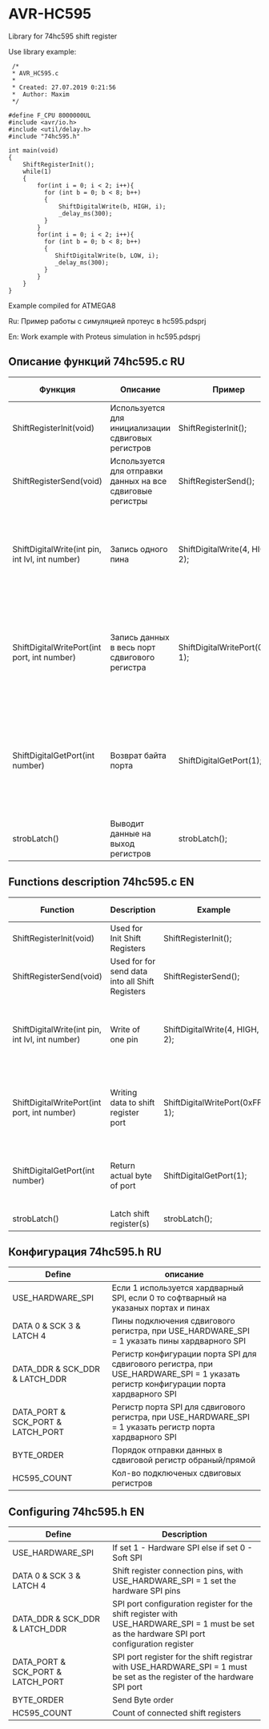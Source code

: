 # AVR-HC595
Library for 74hc595 shift register

Use library example: 

```
 /*
 * AVR_HC595.c
 *
 * Created: 27.07.2019 0:21:56
 *  Author: Maxim
 */ 

#define F_CPU 8000000UL
#include <avr/io.h>
#include <util/delay.h>
#include "74hc595.h"

int main(void)
{
	ShiftRegisterInit();
    while(1)
    {
        for(int i = 0; i < 2; i++){
		  for (int b = 0; b < 8; b++)
		  {
			  ShiftDigitalWrite(b, HIGH, i);
			  _delay_ms(300);
		  }
		}
		for(int i = 0; i < 2; i++){
		  for (int b = 0; b < 8; b++)
		  {
			 ShiftDigitalWrite(b, LOW, i);
			 _delay_ms(300);
		  }
		}
    }
}
```
Example compiled for ATMEGA8

Ru: Пример работы с симуляцией протеус в hc595.pdsprj 

En: Work example with Proteus simulation in hc595.pdsprj

## Описание функций 74hc595.c RU

Функция | Описание | Пример | Описание примера |
| ------------- | ------------- | ------------- | ------------- |
ShiftRegisterInit(void) | Используется для инициализации сдвиговых регистров | ShiftRegisterInit();  | Инициализирует SPI и порты
ShiftRegisterSend(void) | Используется для отправки данных на все сдвиговые регистры | ShiftRegisterSend(); | None
ShiftDigitalWrite(int pin, int lvl, int number) | Запись одного пина | ShiftDigitalWrite(4, HIGH, 2); | Устанавливает 4ю ногу сдвиггового регистра #3  в HIGH уровень (нумерация сдвиговых регистров от нуля 0)
ShiftDigitalWritePort(int port, int number) | Запись данных в весь порт сдвигового регистра | ShiftDigitalWritePort(0xFF, 1); | Устанока всех выводов сдвигового регистра #2 (нумерация сдвиговых регистров от нуля 0) в HIGH записью `FF` в порт
ShiftDigitalGetPort(int number) | Возврат байта порта| ShiftDigitalGetPort(1); | Возвращает актуальную информацию о состоянии порта сдвигового регистра #2 (нумерация сдвиговых регистров от нуля 0)
strobLatch() | Выводит данные на выход регистров | strobLatch(); | -

## Functions description  74hc595.c EN

Function | Description | Example | Example Description |
| ------------- | ------------- | ------------- | ------------- |
ShiftRegisterInit(void) | Used for Init Shift Registers | ShiftRegisterInit();  | Init SPI and I/O pins
ShiftRegisterSend(void) | Used for for send data into all Shift Registers | ShiftRegisterSend(); | None
ShiftDigitalWrite(int pin, int lvl, int number) | Write of one pin  | ShiftDigitalWrite(4, HIGH, 2); | Set pin 4 of #3 (numbering from 0) shift regisner to HIGH level
ShiftDigitalWritePort(int port, int number) | Writing data to shift register port | ShiftDigitalWritePort(0xFF, 1); | Set all pins of #2 (numbering from 0) shift register to HIGH level
ShiftDigitalGetPort(int number) | Return actual byte of port | ShiftDigitalGetPort(1); |  Return actual byte from shift register #2 (numbering from 0)
strobLatch() | Latch shift register(s) | strobLatch(); | -



## Конфигурация 74hc595.h RU 

Define | описание
| ------------- | ------------- |
USE_HARDWARE_SPI | Если 1 используется хардварный SPI, если 0 то софтварный на указаных портах и пинах
DATA 0 & SCK 3 & LATCH 4 | Пины подключения сдвигового регистра, при USE_HARDWARE_SPI = 1 указать пины хардварного SPI
DATA_DDR & SCK_DDR & LATCH_DDR | Регистр конфигурации порта SPI для сдвигового регистра, при USE_HARDWARE_SPI = 1 указать регистр конфигурации порта хардварного SPI
DATA_PORT & SCK_PORT & LATCH_PORT | Регистр порта SPI для сдвигового регистра, при USE_HARDWARE_SPI = 1 указать регистр порта хардварного SPI
BYTE_ORDER | Порядок отправки данных в сдвиговой регистр обраный/прямой
HC595_COUNT | Кол-во подключеных сдвиговых регистров
 
 
## Configuring 74hc595.h EN

Define | Description
| ------------- | ------------- |
USE_HARDWARE_SPI | If set 1 - Hardware SPI else  if set 0 - Soft SPI
DATA 0 & SCK 3 & LATCH 4 | Shift register connection pins, with USE_HARDWARE_SPI = 1 set the hardware SPI pins
DATA_DDR & SCK_DDR & LATCH_DDR | SPI port configuration register for the shift register with USE_HARDWARE_SPI = 1 must be set  as the hardware SPI port configuration register
DATA_PORT & SCK_PORT & LATCH_PORT | SPI port register for the shift registrar with USE_HARDWARE_SPI = 1 must be set  as  the register of the hardware SPI port
BYTE_ORDER | Send Byte order
HC595_COUNT | Count of connected shift registers
